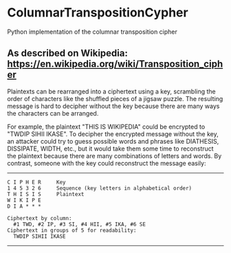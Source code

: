 # ColumnarTranspositionCypher
Python implementation of the columnar transposition cipher 

As described on Wikipedia:
https://en.wikipedia.org/wiki/Transposition_cipher
-----------------------------------

Plaintexts can be rearranged into a ciphertext using a key, scrambling the order of characters like the shuffled pieces of a jigsaw puzzle. The resulting message is hard to decipher without the key because there are many ways the characters can be arranged.

For example, the plaintext "THIS IS WIKIPEDIA" could be encrypted to "TWDIP SIHII IKASE". To decipher the encrypted message without the key, an attacker could try to guess possible words and phrases like DIATHESIS, DISSIPATE, WIDTH, etc., but it would take them some time to reconstruct the plaintext because there are many combinations of letters and words. By contrast, someone with the key could reconstruct the message easily:

------------------------------------
```
C I P H E R     Key
1 4 5 3 2 6     Sequence (key letters in alphabetical order)
T H I S I S     Plaintext
W I K I P E
D I A * * *

Ciphertext by column:
  #1 TWD, #2 IP, #3 SI, #4 HII, #5 IKA, #6 SE
Ciphertext in groups of 5 for readability:
  TWDIP SIHII IKASE
  ```
----------------------------------
